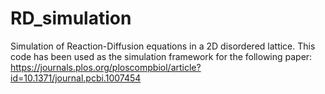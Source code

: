 # RD_simulation
Simulation of Reaction-Diffusion equations in a 2D disordered lattice.
This code has been used as the simulation framework for the following paper:
https://journals.plos.org/ploscompbiol/article?id=10.1371/journal.pcbi.1007454
